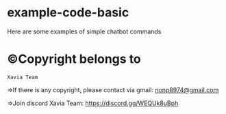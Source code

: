 # example-code-basic

Here are some examples of simple chatbot commands

# ©Copyright belongs to 
    Xavia Team 

=>If there is any copyright, please contact via gmail: nonp8974@gmail.com

=>Join discord Xavia Team: https://discord.gg/WEQUk8uBph
